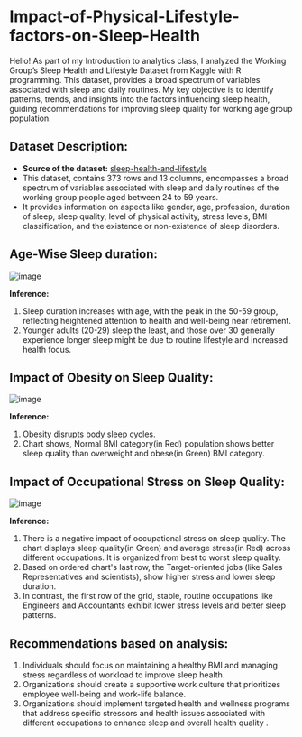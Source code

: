 # Impact-of-Physical-Lifestyle-factors-on-Sleep-Health

Hello! As part of my Introduction to analytics class, I analyzed the Working Group’s Sleep Health and Lifestyle Dataset from Kaggle with R programming. This dataset, provides a broad spectrum of variables associated with sleep and daily routines. My key objective is to identify patterns, trends, and insights into the factors influencing sleep health, guiding recommendations for improving sleep quality for working age group population.

## **Dataset Description:**
- **Source of the dataset:** [sleep-health-and-lifestyle](https://www.kaggle.com/datasets/henryshan/sleep-health-and-lifestyle)
- This dataset, contains 373 rows and 13 columns, encompasses a broad spectrum of variables associated with sleep and daily routines of the working group people aged between 24 to 59 years.
 - It provides information on aspects like gender, age, profession, duration of sleep, sleep quality, level of physical activity, stress levels, BMI classification, and the existence or non-existence of sleep disorders.

## **Age-Wise Sleep duration:**
 

 ![image](https://github.com/user-attachments/assets/a94ffac3-77c1-4185-b069-748e2dffb318)

**Inference:**

1. Sleep duration increases with age, with the peak in the 50-59 group, reflecting heightened attention to health and well-being near retirement.
2. Younger adults (20-29) sleep the least, and those over 30 generally experience longer sleep might be due to routine lifestyle and increased health focus.

## Impact of Obesity on Sleep Quality:

![image](https://github.com/user-attachments/assets/7d33a7ff-cea6-443f-819f-930892d7b5bb)

**Inference:**

1. Obesity disrupts body sleep cycles.
2. Chart shows, Normal BMI category(in Red) population shows better sleep quality than overweight and obese(in Green) BMI category.
 

## Impact of Occupational Stress on Sleep Quality: 
![image](https://github.com/user-attachments/assets/11e2013c-baf9-420c-b623-dc99d3390917)

**Inference:**

1. There is a negative impact of occupational stress on sleep quality. The chart displays sleep quality(in Green) and average stress(in Red) across different occupations. It is organized from best to worst sleep quality.
2. Based on ordered chart's last row, the Target-oriented jobs (like Sales Representatives and scientists), show higher stress and lower sleep duration.
3. In contrast, the first row of the grid, stable, routine occupations like Engineers and Accountants exhibit lower stress levels and better sleep patterns.

## Recommendations based on analysis:

1. Individuals should focus on maintaining a healthy BMI and managing stress regardless of workload to improve sleep health.
2. Organizations should create a supportive work culture that prioritizes employee well-being and work-life balance.
3. Organizations should implement targeted health and wellness programs that address specific stressors and health issues associated with different occupations to enhance sleep  and overall health quality .
